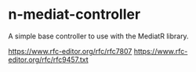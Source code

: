 # n-mediat-controller
A simple base controller to use with the MediatR library.

https://www.rfc-editor.org/rfc/rfc7807
https://www.rfc-editor.org/rfc/rfc9457.txt
